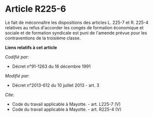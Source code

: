 # Article R225-6

Le fait de méconnaître les dispositions des articles L. 225-7 et R. 225-4 relatives au refus d'accorder les congés de
formation économique et sociale et de formation syndicale est puni de l'amende prévue pour les contraventions de la troisième
classe.

**Liens relatifs à cet article**

_Codifié par_:

  - Décret n°91-1263 du 16 décembre 1991

_Modifié par_:

  - Décret n°2013-612 du 10 juillet 2013 - art. 3

_Cite_:

  - Code du travail applicable à Mayotte. - art. L225-7 (V)
  - Code du travail applicable à Mayotte. - art. R225-4 (V)
